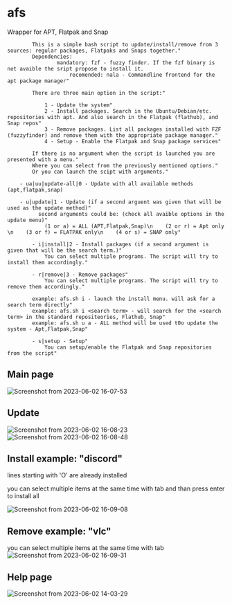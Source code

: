 # afs
Wrapper for APT, Flatpak and Snap



            This is a simple bash script to update/install/remove from 3 sources: regular packages, Flatpaks and Snaps together."
            Dependencies: 
            		mandatory: fzf - fuzzy finder. If the fzf binary is not avaible the sript propose to install it.
                        recomended: nala - Commandline frontend for the apt package manager"
            
            There are three main option in the script:"
            
                1 - Update the system"
                2 - Install packages. Search in the Ubuntu/Debian/etc. repositories with apt. And also search in the Flatpak (flathub), and Snap repos"
                3 - Remove packages. List all packages installed with FZF (fuzzyfinder) and remove them with the appropriate package manager."
                4 - Setup - Enable the Flatpak and Snap package services"
            
            If there is no argument when the script is launched you are presented with a menu."
            Where you can select from the previously mentioned options."
            Or you can launch the scipt with arguments."
	    
	    - ua|uu|update-all|0 - Update with all available methods (apt,flatpak,snap)
            
	    - u|update|1 - Update (if a second arguent was given that will be used as the update method)"
              second arguments could be: (check all avaible options in the update menu)"
                (1 or a) = ALL (APT,Flatpak,Snap)\n    (2 or r) = Apt only \n    (3 or f) = FLATPAK only\n    (4 or s) = SNAP only"
            
            - i|install|2 - Install packages (if a second argument is given that will be the search term.)"
                You can select multiple programs. The script will try to install them accordingly."
            
            - r|remove|3 - Remove packages"
                You can select multiple programs. The script will try to remove them accordingly."
            
            example: afs.sh i - launch the install menu. will ask for a search term directly"
            example: afs.sh i <search term> - will search for the <search term> in the standard repositeories, Flathub, Snap"
            example: afs.sh u a - ALL method will be used t0o update the system - Apt,Flatpak,Snap"
            
            - s|setup - Setup"
                You can setup/enable the Flatpak and Snap repositories from the script"
            

## Main page
![Screenshot from 2023-06-02 16-07-53](https://github.com/hobronc/afs/assets/45543141/123f80bd-3064-4a31-9a04-b28f11caa669)



## Update
![Screenshot from 2023-06-02 16-08-23](https://github.com/hobronc/afs/assets/45543141/1a329f3f-2d5c-4d23-ab55-4f708bac631f)
![Screenshot from 2023-06-02 16-08-48](https://github.com/hobronc/afs/assets/45543141/3ca4d166-c204-4b5a-ad86-09c6ff2d066f)


## Install example: "discord"
lines starting with 'O' are already installed

you can select multiple items at the same time with tab and than press enter to install all

![Screenshot from 2023-06-02 16-09-08](https://github.com/hobronc/afs/assets/45543141/62e806eb-0e6b-4bf8-b6cc-e953ef71dd8b)


## Remove example: "vlc"
you can select multiple items at the same time with tab
![Screenshot from 2023-06-02 16-09-31](https://github.com/hobronc/afs/assets/45543141/94eac6aa-8136-474c-b9c3-3b8141816b7d)


## Help page
![Screenshot from 2023-06-02 14-03-29](https://github.com/hobronc/afs/assets/45543141/fc2d4c71-7e52-46a0-9630-6b6769360a17)
